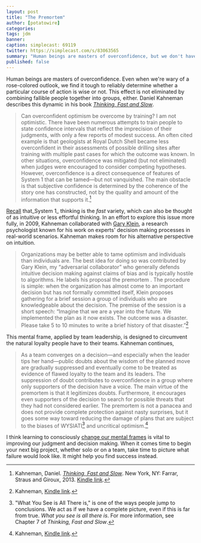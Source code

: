 ```yaml
---
layout: post
title: "The Premortem"
author: [potatowire]
categories: 
tags: jdm 
banner: 
caption: simplecast: 69119
twitter: https://simplecast.com/s/83063565 
summary: "Human beings are masters of overconfidence, but we don't have to accept defeat"
published: false
---
```


Human beings are masters of overconfidence. Even when we're wary of a rose-colored outlook, we find it tough to reliably determine whether a particular course of action is wise or not. This effect is not eliminated by combining fallible people together into groups, either. Daniel Kahneman describes this dynamic in his book [*Thinking, Fast and Slow*][1].

> Can overconfident optimism be overcome by training? I am not optimistic. There have been numerous attempts to train people to state confidence intervals that reflect the imprecision of their judgments, with only a few reports of modest success. An often cited example is that geologists at Royal Dutch Shell became less overconfident in their assessments of possible drilling sites after training with multiple past cases for which the outcome was known. In other situations, overconfidence was mitigated (but not eliminated) when judges were encouraged to consider competing hypotheses. However, overconfidence is a direct consequence of features of System 1 that can be tamed—but not vanquished. The main obstacle is that subjective confidence is determined by the coherence of the story one has constructed, not by the quality and amount of the information that supports it.[^1]

[Recall][4] that_System 1_ thinking is the _fast_ variety, which can also be thought of as intuitive or less effortful thinking. In an effort to explore this issue more fully, in 2009, Kahneman collaborated with [Gary Klein][5], a research psychologist known for his work on experts' decision making processes in real-world scenarios. Kahneman makes room for his alternative perspective on intuition.

> Organizations may be better able to tame optimism and individuals than individuals are. The best idea for doing so was contributed by Gary Klein, my “adversarial collaborator” who generally defends intuitive decision making against claims of bias and is typically hostile to algorithms. He labels his proposal the premortem . The procedure is simple: when the organization has almost come to an important decision but has not formally committed itself, Klein proposes gathering for a brief session a group of individuals who are knowledgeable about the decision. The premise of the session is a short speech: “Imagine that we are a year into the future. We implemented the plan as it now exists. The outcome was a disaster. Please take 5 to 10 minutes to write a brief history of that disaster.”[^2]

This mental frame, applied by team leadership, is designed to circumvent the natural loyalty people have to their teams. Kahneman continues,

> As a team converges on a decision—and especially when the leader tips her hand—public doubts about the wisdom of the planned move are gradually suppressed and eventually come to be treated as evidence of flawed loyalty to the team and its leaders. The suppression of doubt contributes to overconfidence in a group where only supporters of the decision have a voice. The main virtue of the premortem is that it legitimizes doubts. Furthermore, it encourages even supporters of the decision to search for possible threats that they had not considered earlier. The premortem is not a panacea and does not provide complete protection against nasty surprises, but it goes some way toward reducing the damage of plans that are subject to the biases of WYSIATI[^3] and uncritical optimism.[^4]

I think learning to consciously [change our mental frames][8] is vital to improving our judgment and decision making. When it comes time to begin your next big project, whether solo or on a team, take time to picture what failure would look like. It might help you find success instead.

[^1]:	Kahneman, Daniel. [*Thinking, Fast and Slow*][2]. New York, NY: Farrar, Straus and Giroux, 2013. [Kindle link][3].

[^2]:	Kahneman, [Kindle link][6].

[^3]:	"What You See is All There is," is one of the ways people jump to conclusions. We act as if we have a complete picture, even if this is far from true. _What you see is all there is_. For more information, see Chapter 7 of _Thinking, Fast and Slow_.

[^4]:	Kahneman, [Kindle link][7].

[1]:	https://www.amazon.com/dp/0374533555/?tag=potatowire-20
[2]:	https://www.amazon.com/dp/0374533555/?tag=potatowire-20
[3]:	http://a.co/gmAV10L
[4]:	http://with.thegra.in/flirting-with-absurdity
[5]:	https://en.wikipedia.org/wiki/Gary_A._Klein
[6]:	http://a.co/fK82KJm
[7]:	http://a.co/gxULkSE
[8]:	https://with.thegra.in/changing-frames